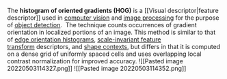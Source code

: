 The **histogram of oriented gradients (HOG)** is a [[Visual descriptor|feature descriptor]] used in [computer vision](https://en.wikipedia.org/wiki/Computer_vision "Computer vision") and [image processing](https://en.wikipedia.org/wiki/Image_processing "Image processing") for the purpose of [object detection](https://en.wikipedia.org/wiki/Object_detection "Object detection").
 The technique counts occurrences of gradient orientation in localized portions of an image. This method is similar to that of [edge orientation histograms](https://en.wikipedia.org/w/index.php?title=Edge_orientation_histogram&action=edit&redlink=1 "Edge orientation histogram (page does not exist)"), [scale-invariant feature transform](https://en.wikipedia.org/wiki/Scale-invariant_feature_transform "Scale-invariant feature transform") descriptors, and [shape contexts](https://en.wikipedia.org/wiki/Shape_context "Shape context"), but differs in that it is computed on a dense grid of uniformly spaced cells and uses overlapping local contrast normalization for improved accuracy.
![[Pasted image 20220503114327.png]]
![[Pasted image 20220503114352.png]]
